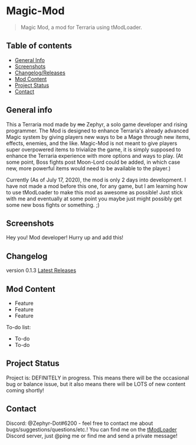 # Magic-Mod
> Magic Mod, a mod for Terraria using tModLoader.

## Table of contents
* [General Info](#general-Info)
* [Screenshots](#screenshots)
* [Changelog/Releases](#changelog)
* [Mod Content](#mod-Content)
* [Project Status](#project-Status)
* [Contact](#contact)

## General info
This a Terraria mod made by ~~me~~ Zephyr, a solo game developer and rising programmer.
The Mod is designed to enhance Terraria's already advanced Magic system by giving players new ways to be a Mage through new items, effects, enemies, and the like.
Magic-Mod is not meant to give players super overpowered items to trivialize the game, it is simply supposed to enhance the Terraria experience with more options and ways to play. (At some point, Boss fights post Moon-Lord could be added, in which case new, more powerful items would need to be available to the player.)

Currently (As of July 17, 2020), the mod is only 2 days into development.
I have not made a mod before this one, for any game, but I am learning how to use tModLoader to make this mod as awesome as possible! Just stick with me and eventually at some point you maybe just might possibly get some new boss fights or something. ;)

## Screenshots
Hey you! Mod developer! Hurry up and add this!

## Changelog
version 0.1.3
[Latest Releases](https://github.com/Zephyr-dot/Magic-Mod/releases)


## Mod Content
* Feature
* Feature
* Feature

To-do list:
* To-do
* To-do

## Project Status
Project is: DEFINITELY in progress. This means there will be the occasional bug or balance issue, but it also means there will be LOTS of new content coming shortly!

## Contact
Discord: @Zephyr-Dot#6200 - feel free to contact me about bugs/suggestions/questions/etc.! You can find me on the [tModLoader](https://www.tmodloader.net/) Discord server, just @ping me or find me and send a private message!
